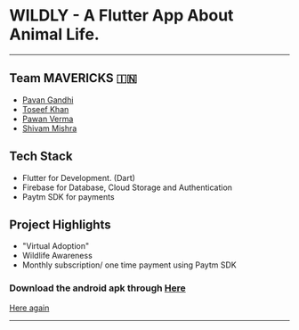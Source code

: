 # WILDLY - A Flutter App About Animal Life.

______________________________________________

## Team MAVERICKS :india:

-  [Pavan Gandhi](https://github.com/iampavangandhi)
-  [Toseef Khan](https://github.com/toseefkhan403)
-  [Pawan Verma](https://github.com/PawanVerma1337)
-  [Shivam Mishra](https://github.com/shivam8287)

## Tech Stack

- Flutter for Development. (Dart)
- Firebase for Database, Cloud Storage and Authentication
- Paytm SDK for payments

## Project Highlights

- "Virtual Adoption"
- Wildlife Awareness
- Monthly subscription/ one time payment using Paytm SDK

### Download the android apk through [Here](https://github.com/toseefkhan403/wildly/app-release.apk)
[Here again](https://github.com/toseefkhan403/wildly/blob/master/app-release.apk)

______________________________________________

